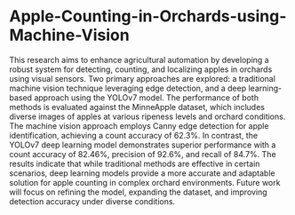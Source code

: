 ﻿# Apple-Counting-in-Orchards-using-Machine-Vision

This research aims to enhance agricultural automation by developing a robust system for detecting, counting, and localizing apples in orchards using visual sensors. Two primary approaches are explored: a traditional machine vision technique leveraging edge detection, and a deep learning-based approach using the YOLOv7 model. The performance of both methods is evaluated against the MinneApple dataset, which includes diverse images of apples at various ripeness levels and orchard conditions. The machine vision approach employs Canny edge detection for apple identification, achieving a count accuracy of 62.3%. In contrast, the YOLOv7 deep learning model demonstrates superior performance with a count accuracy of 82.46%, precision of 92.6%, and recall of 84.7%. The results indicate that while traditional methods are effective in certain scenarios, deep learning models provide a more accurate and adaptable solution for apple counting in complex orchard environments. Future work will focus on refining the model, expanding the dataset, and improving detection accuracy under diverse conditions.
